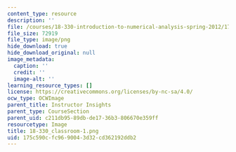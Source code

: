 ```yaml
---
content_type: resource
description: ''
file: /courses/18-330-introduction-to-numerical-analysis-spring-2012/175c590cfc9690043d32cd362192ddb2_18-330_classroom-1.png
file_size: 72919
file_type: image/png
hide_download: true
hide_download_original: null
image_metadata:
  caption: ''
  credit: ''
  image-alt: ''
learning_resource_types: []
license: https://creativecommons.org/licenses/by-nc-sa/4.0/
ocw_type: OCWImage
parent_title: Instructor Insights
parent_type: CourseSection
parent_uid: c211db95-89db-de17-36b3-806670e359ff
resourcetype: Image
title: 18-330_classroom-1.png
uid: 175c590c-fc96-9004-3d32-cd362192ddb2
---
```

